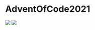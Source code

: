 # AdventOfCode2021

![](https://img.shields.io/badge/day%20📅-10-blue)
![](https://img.shields.io/badge/stars%20⭐-16-yellow)
